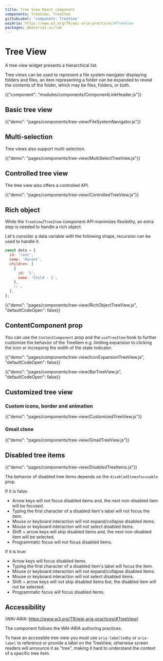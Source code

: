 ```yaml
---
title: Tree View React component
components: TreeView, TreeItem
githubLabel: 'component: TreeView'
waiAria: https://www.w3.org/TR/wai-aria-practices/#TreeView
packages: @material-ui/lab
---
```


# Tree View

<p class="description">A tree view widget presents a hierarchical list.</p>

Tree views can be used to represent a file system navigator displaying folders and files, an item representing a folder can be expanded to reveal the contents of the folder, which may be files, folders, or both.

{{"component": "modules/components/ComponentLinkHeader.js"}}

## Basic tree view

{{"demo": "pages/components/tree-view/FileSystemNavigator.js"}}

## Multi-selection

Tree views also support multi-selection.

{{"demo": "pages/components/tree-view/MultiSelectTreeView.js"}}

## Controlled tree view

The tree view also offers a controlled API.

{{"demo": "pages/components/tree-view/ControlledTreeView.js"}}

## Rich object

While the `TreeView`/`TreeItem` component API maximizes flexibility, an extra step is needed to handle a rich object.

Let's consider a data variable with the following shape, recursion can be used to handle it.

```js
const data = {
  id: 'root',
  name: 'Parent',
  children: [
    {
      id: '1',
      name: 'Child - 1',
    },
    // …
  ],
};
```

{{"demo": "pages/components/tree-view/RichObjectTreeView.js", "defaultCodeOpen": false}}

## ContentComponent prop

You can use the `ContentComponent` prop and the `useTreeItem` hook to further customize the behavior of the TreeItem
e.g. limiting expansion to clicking the icon or increasing the width of the state indicator.

{{"demo": "pages/components/tree-view/IconExpansionTreeView.js", "defaultCodeOpen": false}}

{{"demo": "pages/components/tree-view/BarTreeView.js", "defaultCodeOpen": false}}

## Customized tree view

### Custom icons, border and animation

{{"demo": "pages/components/tree-view/CustomizedTreeView.js"}}

### Gmail clone

{{"demo": "pages/components/tree-view/GmailTreeView.js"}}

## Disabled tree items

{{"demo": "pages/components/tree-view/DisabledTreeItems.js"}}

The behavior of disabled tree items depends on the `disabledItemsFocusable` prop.

If it is false:

- Arrow keys will not focus disabled items and, the next non-disabled item will be focused.
- Typing the first character of a disabled item's label will not focus the item.
- Mouse or keyboard interaction will not expand/collapse disabled items.
- Mouse or keyboard interaction will not select disabled items.
- Shift + arrow keys will skip disabled items and, the next non-disabled item will be selected.
- Programmatic focus will not focus disabled items.

If it is true:

- Arrow keys will focus disabled items.
- Typing the first character of a disabled item's label will focus the item.
- Mouse or keyboard interaction will not expand/collapse disabled items.
- Mouse or keyboard interaction will not select disabled items.
- Shift + arrow keys will not skip disabled items but, the disabled item will not be selected.
- Programmatic focus will focus disabled items.

## Accessibility

(WAI-ARIA: https://www.w3.org/TR/wai-aria-practices/#TreeView)

The component follows the WAI-ARIA authoring practices.

To have an accessible tree view you must use `aria-labelledby` or `aria-label` to reference or provide a label on the TreeView, otherwise screen readers will announce it as "tree", making it hard to understand the context of a specific tree item.
